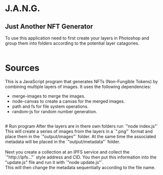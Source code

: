 # J.A.N.G.
## Just Another NFT Generator

To use this application need to first create your layers in Photoshop and group them into folders according to the potential layer catagories.
<br>
<br>
# Sources
This is a JavaScript program that generates NFTs (Non-Fungible Tokens) by combining multiple layers of images. It uses the following dependencies:

* merge-images to merge the images.<br>
* node-canvas to create a canvas for the merged images.<br>
* path and fs for file system operations.<br>
* random-js for random number generation.<br>
<br>
# Run program
After the layers are in there own folders run `"node index.js"`
<br>
This will create a series of images from the layers in a `".png"` format and place them in the `"output/images"` folder. At the same time the associated metadata will be placed in the `"output/metadata"` folder.
<br> 
<br> 
Next you create a collection at an IPFS service and collect the `"http://ipfs..."` style address and CID. You then put this information into the "update.js" file and run it with `"node update.js"`.
<br> 
This will then change the metadata sequentially according to the file name.
